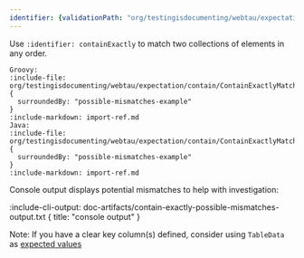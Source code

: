 ```yaml
---
identifier: {validationPath: "org/testingisdocumenting/webtau/expectation/contain/ContainExactlyMatcherJavaTest.java"}
---
```


Use `:identifier: containExactly` to match two collections of elements in any order. 

```tabs
Groovy:
:include-file: org/testingisdocumenting/webtau/expectation/contain/ContainExactlyMatcherGroovyTest.groovy {
  surroundedBy: "possible-mismatches-example"
}
:include-markdown: import-ref.md
Java:
:include-file: org/testingisdocumenting/webtau/expectation/contain/ContainExactlyMatcherJavaTest.java {
  surroundedBy: "possible-mismatches-example"
}
:include-markdown: import-ref.md
```

Console output displays potential mismatches to help with investigation:

:include-cli-output: doc-artifacts/contain-exactly-possible-mismatches-output.txt {
  title: "console output"
}


Note: If you have a clear key column(s) defined, consider using `TableData` as [expected values](matchers/java-beans-and-records#java-beans-equal-table-data)